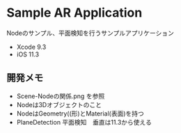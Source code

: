 # Sample AR Application

Nodeのサンプル、平面検知を行うサンプルアプリケーション

* Xcode 9.3
* iOS 11.3

## 開発メモ  

* Scene-Nodeの関係.png を参照
* Nodeは3Dオブジェクトのこと
* NodeはGeometry((形)とMaterial(表面)を持つ
* PlaneDetection 平面検知　垂直は11.3から使える

